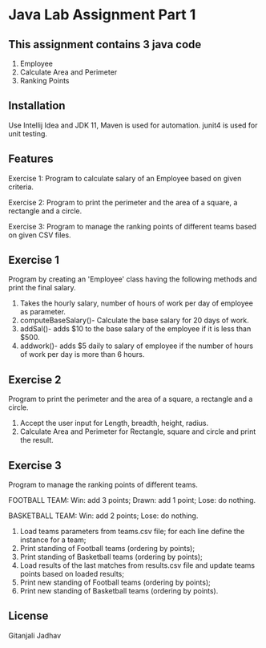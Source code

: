 # Java Lab Assignment Part 1
## This assignment contains 3 java code
1. Employee
2. Calculate Area and Perimeter
3. Ranking Points

## Installation

Use Intellij Idea and JDK 11, Maven is used for automation. junit4 is used for unit testing.

## Features
Exercise 1: Program to calculate salary of an Employee based on given criteria.

Exercise 2: Program to print the perimeter and the area of a square, a rectangle and a circle.

Exercise 3: Program to manage the ranking points of different teams based on given CSV files.


## Exercise 1
Program by creating an 'Employee' class having the following methods and print the final salary.
1. Takes the hourly salary, number of hours of work per day of employee as parameter.
2. computeBaseSalary()- Calculate the base salary for 20 days of work.
3. addSal()- adds $10 to the base salary of the employee if it is less than $500.
4. addwork()- adds $5 daily to salary of employee if the number of hours of work per day is more than 6 hours.

## Exercise 2
Program to print the perimeter and the area of a square, a rectangle and a circle.

1. Accept the user input for Length, breadth, height, radius.
1. Calculate Area and Perimeter for Rectangle, square and circle and print the result.

## Exercise 3
Program to manage the ranking points of different teams.

FOOTBALL TEAM: Win: add 3 points; Drawn: add 1 point; Lose: do nothing.

BASKETBALL TEAM: Win: add 2 points; Lose: do nothing.

1. Load teams parameters from teams.csv file; for each line define the instance for a team;
2. Print standing of Football teams (ordering by points);
3. Print standing of Basketball teams (ordering by points);
4. Load results of the last matches from results.csv file and update teams points based on loaded results;
5. Print new standing of Football teams (ordering by points);
6. Print new standing of Basketball teams (ordering by points).

## License
Gitanjali Jadhav